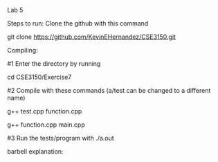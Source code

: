 Lab 5 

Steps to run: Clone the github with this command

git clone https://github.com/KevinEHernandez/CSE3150.git

Compiling:

#1 Enter the directory by running

cd CSE3150/Exercise7

#2 Compile with these commands (a/test can be changed to a different name)

g++ test.cpp function.cpp

g++ function.cpp main.cpp

#3 Run the tests/program with ./a.out


barbell explanation:
